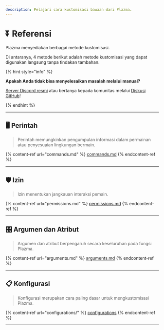 ```yaml
---
description: Pelajari cara kustomisasi bawaan dari Plazma.
---
```


# ⏬ Referensi

Plazma menyediakan berbagai metode kustomisasi.

Di antaranya, 4 metode berikut adalah metode kustomisasi yang dapat digunakan langsung tanpa tindakan tambahan.

{% hint style="info" %}

**Apakah Anda tidak bisa menyelesaikan masalah melalui manual?**

[Server Discord resmi](https://discord.gg/MmfC52K8A8) atau bertanya kepada komunitas melalui [Diskusi GitHub](https://github.com/PlazmaMC/PlazmaBukkit/discussions)!

{% endhint %}

***

## 🖥️ Perintah <a href="#id-1" id="id-1"></a>

> Perintah memungkinkan pengumpulan informasi dalam permainan atau penyesuaian lingkungan bermain.

{% content-ref url="commands.md" %}
[commands.md](commands.md)
{% endcontent-ref %}

***

## 🛡️ Izin <a href="#id-2" id="id-2"></a>

> Izin menentukan jangkauan interaksi pemain.

{% content-ref url="permissions.md" %}
[permissions.md](permissions.md)
{% endcontent-ref %}

***

## 🎛️ Argumen dan Atribut <a href="#id-3" id="id-3"></a>

> Argumen dan atribut berpengaruh secara keseluruhan pada fungsi Plazma.

{% content-ref url="arguments.md" %}
[arguments.md](arguments.md)
{% endcontent-ref %}

***

## 📋 Konfigurasi <a href="#id-4" id="id-4"></a>

> Konfigurasi merupakan cara paling dasar untuk mengkustomisasi Plazma.

{% content-ref url="configurations/" %}
[configurations](configurations/)
{% endcontent-ref %}

***
